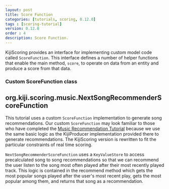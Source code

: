 ```yaml
---
layout: post
title: Score Function
categories: [tutorials, scoring, 0.12.0]
tags : [scoring-tutorial]
version: 0.12.0
order : 4
description: Score Function.
---
```

KijiScoring provides an interface for implementing custom model code called `ScoreFunction`.
This interface defines a number of helper functions that enable the main method, `score`,
to operate on data from an entity and produce a score from that data.

### Custom ScoreFunction class

<div id="accordion-container">
  <h2 class="accordion-header">org.kiji.scoring.music.NextSongRecommenderScoreFunction</h2>
  <div class="accordion-content">
    <script src="http://gist-it.appspot.com/github/kijiproject/kiji-scoring-music/raw/kiji-scoring-root-0.12.0/src/main/java/org/kiji/scoring/music/NextSongRecommenderScoreFunction.java"> </script>
  </div>
</div>

This tutorial uses a custom `ScoreFunction` implementation to generate song
recommendations. Our custom `ScoreFunction` may look familiar to those who have
completed the [Music Recommendation Tutorial]({{site.tutorial_music_devel}}/music-overview/)
because we use the same basic logic as the
KijiProducer implementation provided there to generate recommendations. The KijiScoring
version is rewritten to fit the particular constraints of real time scoring.

`NextSongRecommenderScoreFunction` uses a `KeyValueStore` to access precalculated
song to song recommendations so that we can recommend the user listen to the song most
often played after their most recently played track. This logic is contained in the
recommend method which gets the most popular songs played after the user's most
recent play, gets the most popular among them, and returns that song as a recommendation.
